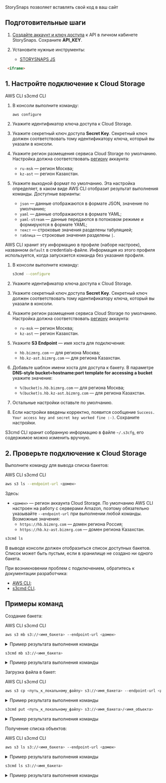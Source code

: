 StorySnaps позволяет вставлять свой код в ваш сайт

## Подготовительные шаги

1. [Создайте аккаунт и ключ доступа](https//:storysnaps.onrender.com/profile#api) к API в личном кабинете StorySnaps. Сохраните **API_KEY**.

2. Установите нужные инструменты:

    - [STORYSNAPS JS](docs.storysnaps.ru)
```html
 <iframe>
```

## 1. Настройте подключение к Cloud Storage

<tabs>
<tablist>
<tab>AWS CLI</tab>
<tab>s3cmd CLI</tab>
</tablist>
<tabpanel>

  1. В консоли выполните команду:
  
      ```html
      aws configure
      ```
  
  1. Укажите идентификатор ключа доступа к Cloud Storage.
  1. Укажите секретный ключ доступа **Secret Key**. Секретный ключ должен соответствовать тому идентификатору ключа, который вы указали в консоли.
  1. Укажите регион размещения сервиса Cloud Storage по умолчанию. Настройка должна соответствовать [региону](../../../../tools-for-using-services/account/concepts/regions/) аккаунта:

      - `ru-msk` — регион Москва;
      - `kz-ast` — регион Казахстан.

  1. Укажите выходной формат по умолчанию. Эта настройка определяет, в каком виде AWS CLI отобразит результат выполнения команды. Доступные варианты:

      - `json` — данные отображаются в формате JSON, значение по умолчанию;
      - `yaml` — данные отображаются в формате YAML;
      - `yaml-stream` — данные передаются в потоковом режиме и формируются в формате YAML;
      - `текст` — строковые значения разделены табуляцией;
      - `таблица` — строковые значения разделены `|`.

  AWS CLI хранит эту информацию в профиле (наборе настроек), названном `default` в credentials-файле. Информация из этого профиля используется, когда запускается команда без указания профиля.

</tabpanel>
<tabpanel>

  1. В консоли выполните команду:

      ```bash
      s3cmd --configure
      ```
  
  1. Укажите идентификатор ключа доступа к Cloud Storage.
  1. Укажите секретный ключ доступа **Secret Key**. Секретный ключ должен соответствовать тому идентификатору ключа, который вы указали в консоли.
  1. Укажите регион размещения сервиса Cloud Storage по умолчанию. Настройка должна соответствовать [региону](../../../../tools-for-using-services/account/concepts/regions/) аккаунта:

      - `ru-msk` — регион Москва;
      - `kz-ast` — регион Казахстан.

  1. Укажите **S3 Endpoint** — имя хоста для подключения:

      - `hb.bizmrg.com` — для региона Москва;
      - `hb.kz-ast.bizmrg.com` — для региона Казахстан.
  
  1. Добавьте шаблон имени хоста для доступа к бакету. В параметре **DNS-style bucket+hostname:port template for accessing a bucket** укажите значение:

      - `%(bucket)s.hb.bizmrg.com` — для региона Москва;
      - `%(bucket)s.hb.kz-ast.bizmrg.com` — для региона Казахстан.
  
  1. Остальные настройки оставьте по умолчанию.

  1. Если настройки введены корректно, появится сообщение `Success. Your access key and secret key worked fine :-)`. Сохраните настройки.

  S3cmd CLI хранит собранную информацию в файле `~/.s3cfg`, его содержимое можно изменить вручную.

</tabpanel>
   </tabs>

## 2. Проверьте подключение к Cloud Storage

Выполните команду для вывода списка бакетов:

<tabs>
<tablist>
<tab>AWS CLI</tab>
<tab>s3cmd CLI</tab>
</tablist>
<tabpanel>

  ```bash
  aws s3 ls --endpoint-url <домен>
  ```
Здесь:

- `<домен>` — регион аккаунта Cloud Storage.  По умолчанию AWS CLI настроен на работу с серверами Amazon, поэтому обязательно указывайте `--endpoint-url` при выполнении любой команды. Возможные значения:
  - `https://hb.bizmrg.com` — домен региона Россия;
  - `https://hb.kz-ast.bizmrg.com` — домен региона Казахстан.

</tabpanel>
<tabpanel>

  ```bash
  s3cmd ls
  ```
</tabpanel>
</tabs>

В выводе консоли должен отобразиться список доступных бакетов. Список может быть пустым, если в хранилище не создано ни одного бакета.

При возникновении проблем с подключением, обратитесь к документации разработчика:

- [AWS CLI](https://docs.aws.amazon.com/cli/latest/userguide/cli-chap-troubleshooting.html);
- [s3cmd CLI](https://s3tools.org/kb/).

## Примеры команд

Создание бакета:

<tabs>
<tablist>
<tab>AWS CLI</tab>
<tab>s3cmd CLI</tab>
</tablist>
<tabpanel>

  ```bash
  aws s3 mb s3://<имя_бакета> --endpoint-url <домен>
  ```
  <details>
    <summary>Пример результата выполнения команды</summary>

  ```bash
  make_bucket: new-bucket-aws-cli
  ```

  </details>
</tabpanel>
<tabpanel>

  ```bash
  s3cmd mb s3://<имя_бакета>
  ```
  <details>
    <summary>Пример результата выполнения команды</summary>

  ```bash
  Bucket 's3://my-bucket/' created
  ```
  </details>
</tabpanel>
</tabs>

Загрузка файла в бакет:

<tabs>
<tablist>
<tab>AWS CLI</tab>
<tab>s3cmd CLI</tab>
</tablist>
<tabpanel>

  ```bash
  aws s3 cp <путь_к_локальному_файлу> s3://<имя_бакета> --endpoint-url <домен>
  ```
  <details>
    <summary>Пример результата выполнения команды</summary>

  ```bash
  upload: ..\Diagrams\example.svg to s3://new-bucket-aws-cli/example.svg
  ```
  </details>
</tabpanel>
<tabpanel>

  ```bash
  s3cmd put <путь_к_локальному_файлу> s3://<имя_бакета>/<имя_объекта>
  ```
  <details>
    <summary>Пример результата выполнения команды</summary>

  ```bash
  upload: 'local-file' -> 's3://my-bucket/new-object'
  ```
  </details>
</tabpanel>
</tabs>

Получение списка объектов:

<tabs>
<tablist>
<tab>AWS CLI</tab>
<tab>s3cmd CLI</tab>
</tablist>
<tabpanel>

  ```bash
  aws s3 ls s3://<имя_бакета> --endpoint-url <домен>
  ```
  <details>
    <summary>Пример результата выполнения команды</summary>

  ```bash
                                  PRE folder/
        2023-09-27 11:45:05     421326 picture-1.jpg
        2023-09-27 11:47:37       2713 picture-2.png
        2023-09-27 11:48:37       2662 picture-3.png
        2023-09-27 10:31:02      48314 picture-4.png
        2023-09-27 11:48:56        361 delete-picture.png
  ```
  </details>
</tabpanel>
<tabpanel>

  ```bash
  s3cmd ls s3://<имя_бакета>
  ```
  <details>
    <summary>Пример результата выполнения команды</summary>

  ```bash
      2023-10-06 05:37      2713   s3://my-bucket/picture-1.png
      2023-10-06 05:36       361   s3://my-bucket/delete-picture.png
      2023-10-06 05:38     56849   s3://my-bucket/icon.ico
      2023-10-06 05:36     54970   s3://my-bucket/scheme.svg
      2023-10-05 06:58    110207   s3://my-bucket/scheme-picture.png
  ```
  </details>
</tabpanel>
</tabs>
